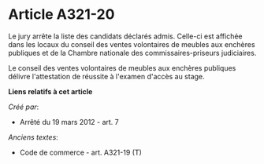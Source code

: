# Article A321-20

Le jury arrête la liste des candidats déclarés admis. Celle-ci est affichée dans les locaux du conseil des ventes volontaires
de meubles aux enchères publiques et de la Chambre nationale des commissaires-priseurs judiciaires.

Le conseil des ventes volontaires de meubles aux enchères publiques délivre l'attestation de réussite à l'examen d'accès au
stage.

**Liens relatifs à cet article**

_Créé par_:

  - Arrêté du 19 mars 2012 - art. 7

_Anciens textes_:

  - Code de commerce - art. A321-19 (T)

